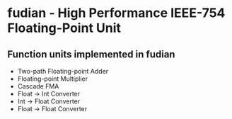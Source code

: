# fudian - High Performance IEEE-754 Floating-Point Unit

## Function units implemented in fudian

- Two-path Floating-point Adder
- Floating-point Multiplier
- Cascade FMA
- Float -> Int Converter
- Int -> Float Converter
- Float -> Float Converter
